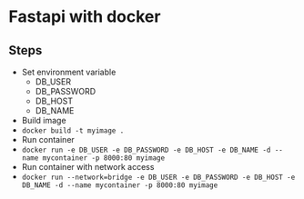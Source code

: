 # Fastapi with docker

## Steps
- Set environment variable
    - DB_USER
    - DB_PASSWORD
    - DB_HOST
    - DB_NAME
- Build image
- `docker build -t myimage .`
- Run container
- `docker run -e DB_USER -e DB_PASSWORD -e DB_HOST -e DB_NAME -d --name mycontainer -p 8000:80 myimage`
- Run container with network access
- `docker run --network=bridge -e DB_USER -e DB_PASSWORD -e DB_HOST -e DB_NAME -d --name mycontainer -p 8000:80 myimage`

